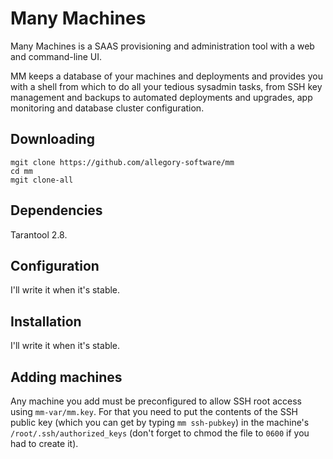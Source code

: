 # Many Machines

Many Machines is a SAAS provisioning and administration tool with
a web and command-line UI.

MM keeps a database of your machines and deployments and provides you with
a shell from which to do all your tedious sysadmin tasks, from SSH key
management and backups to automated deployments and upgrades, app monitoring
and database cluster configuration.

## Downloading

```
mgit clone https://github.com/allegory-software/mm
cd mm
mgit clone-all
```

## Dependencies

Tarantool 2.8.

## Configuration

I'll write it when it's stable.

## Installation

I'll write it when it's stable.

## Adding machines

Any machine you add must be preconfigured to allow SSH root access using
`mm-var/mm.key`. For that you need to put the contents of the SSH public
key (which you can get by typing `mm ssh-pubkey`) in the machine's
`/root/.ssh/authorized_keys` (don't forget to chmod the file to `0600`
if you had to create it).
